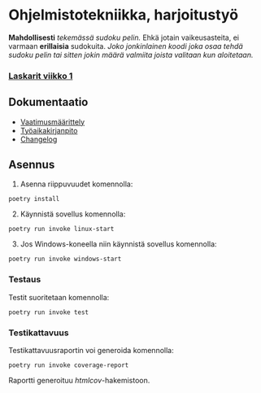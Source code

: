 # Ohjelmistotekniikka, harjoitustyö

**Mahdollisesti** *tekemässä sudoku pelin.* Ehkä jotain vaikeusasteita, ei varmaan **erillaisia** sudokuita. *Joko jonkinlainen koodi joka osaa tehdä sudoku pelin tai sitten jokin määrä valmiita joista valitaan kun aloitetaan.*

### [Laskarit viikko 1](./laskarit)

## Dokumentaatio
- [Vaatimusmäärittely](./dokumentaatio/vaatimusmaarittely.md)
- [Työaikakirjanpito](./dokumentaatio/tuntikirjanpito.md)
- [Changelog](./dokumentaatio/changelog.md)

## Asennus

1. Asenna riippuvuudet komennolla:

```
poetry install
```

2. Käynnistä sovellus komennolla:

```
poetry run invoke linux-start
```

3. Jos Windows-koneella niin käynnistä sovellus komennolla:

```
poetry run invoke windows-start
```
### Testaus

Testit suoritetaan komennolla:

```
poetry run invoke test
```

### Testikattavuus

Testikattavuusraportin voi generoida komennolla:

```
poetry run invoke coverage-report
```

Raportti generoituu _htmlcov_-hakemistoon.

